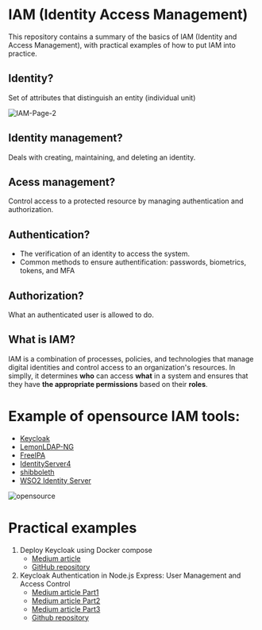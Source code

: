 # IAM (Identity Access Management)
This repository contains a summary of the basics of IAM (Identity and Access Management), with practical examples of how to put IAM into practice.

## Identity?

Set of attributes that distinguish an entity (individual unit)

![IAM-Page-2](https://github.com/Kenzaelmarchouk/IAM/assets/122173924/a52a5efa-9a01-43fd-8551-ca2457b500b9)
## Identity management?
Deals with creating, maintaining, and deleting an identity.

## Acess management?

Control access to a protected resource by managing authentication and authorization.

## Authentication?
- The verification of an identity to access the system.
- Common methods to ensure authentification: passwords, biometrics, tokens, and MFA
## Authorization?
What an authenticated user is allowed to do.
## What is IAM?
IAM is a combination of processes, policies, and technologies that manage digital identities and control access to an organization's resources. In simplly, it determines **who** can access **what** in a system and ensures that they have **the appropriate permissions** based on their **roles**.

# Example of opensource IAM tools:

* [Keycloak](https://www.keycloak.org/)
* [LemonLDAP-NG](https://lemonldap-ng.org/)
* [FreeIPA](https://www.freeipa.org/)
* [IdentityServer4](https://identityserver4.readthedocs.io/en/latest/)
* [shibboleth](https://www.shibboleth.net/)
* [WSO2 Identity Server](https://wso2.com/)
  
![opensource](https://github.com/Kenzaelmarchouk/IAM/assets/122173924/4ed259fc-a36a-48f5-965b-0650adb01888)

# Practical examples
1. Deploy Keycloak using Docker compose
   - [Medium article](https://medium.com/@kenzamarchouk/deploying-keycloak-with-docker-38fe36f34b95)
   - [GitHub repository](https://github.com/Kenzaelmarchouk/Keycloak)
3. Keycloak Authentication in Node.js Express: User Management and Access Control
   - [Medium article Part1](https://medium.com/@kenzamarchouk/keycloak-authentication-in-node-js-express-user-management-and-access-control-part1-0c3370c75838)
   - [Medium article Part2](https://medium.com/@kenzamarchouk/keycloak-authentication-in-node-js-express-user-management-and-access-control-part2-e7d1dc6391f9)
   - [Medium article Part3](https://medium.com/@kenzamarchouk/keycloak-authentication-in-node-js-express-user-management-and-access-control-part3-950b6aad1353)
   - [Github repository](https://github.com/Kenzaelmarchouk/KeycloakApp)
